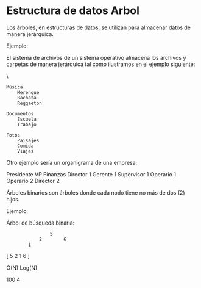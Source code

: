 # Estructura de datos Arbol

Los árboles, en estructuras de datos, se utilizan para almacenar datos de manera jerárquica.

Ejemplo:

El sistema de archivos de un sistema operativo almacena los archivos y carpetas de manera jerárquica tal como ilustramos en el ejemplo siguiente:


\

    Música
        Merengue
        Bachata
        Reggaeton

    Documentos
        Escuela
        Trabajo

    Fotos
        Paisajes
        Comida
        Viajes


Otro ejemplo sería un organigrama de una empresa:

Presidente
    VP Finanzas
        Director 1
            Gerente 1
                Supervisor 1
                    Operario 1
                    Operario 2
        Director 2


Árboles binarios son árboles donde cada nodo tiene no más de dos (2) hijos.

Ejemplo:

Árbol de búsqueda binaria:


                    5
                2        6
            1


[ 5 2 1 6 ]

O(N)
Log(N)


100
4